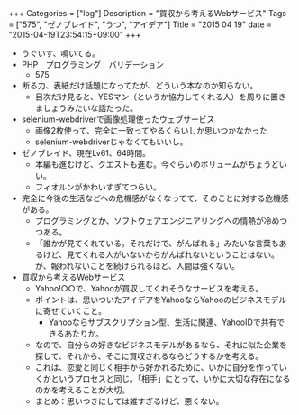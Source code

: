 +++
Categories = ["log"]
Description = "買収から考えるWebサービス"
Tags = ["575", "ゼノブレイド", "うつ", "アイデア"]
Title = "2015 04 19"
date = "2015-04-19T23:54:15+09:00"
+++

* うぐいす、鳴いてる。
* PHP　プログラミング　バリデーション
	* 575
* 断る力、表紙だけ話題になってたが、どういう本なのか知らない。
	* 目次だけ見ると、YESマン（というか協力してくれる人）を周りに置きましょうみたいな話だった。
* selenium-webdriverで画像処理使ったウェブサービス
	* 画像2枚使って、完全に一致ってやるくらいしか思いつかなかった
	* selenium-webdriverじゃなくてもいいし。
* ゼノブレイド、現在Lv61、64時間。
	* 本編も進むけど、クエストも進む。今ぐらいのボリュームがちょうどいい。
	* フィオルンがかわいすぎてつらい。
* 完全に今後の生活などへの危機感がなくなってて、そのことに対する危機感がある。
	* プログラミングとか、ソフトウェアエンジニアリングへの情熱が冷めつつある。
	* 「誰かが見てくれている。それだけで、がんばれる」みたいな言葉もあるけど、見てくれる人がいないからがんばれないということはない。が、報われないことを続けられるほど、人間は強くない。
* 買収から考えるWebサービス
	* Yahoo!○○で、Yahooが買収してくれそうなサービスを考える。
	* ポイントは、思いついたアイデアをYahooならYahooのビジネスモデルに寄せていくこと。
		* Yahooならサブスクリプション型、生活に関連、YahooIDで共有できるあたりか。
	* なので、自分らの好きなビジネスモデルがあるなら、それに似た企業を探して、それから、そこに買収されるならどうするかを考える。
	* これは、恋愛と同じく相手から好かれるために、いかに自分を作っていくかというプロセスと同じ。「相手」にとって、いかに大切な存在になるのかを考えることが大切。
	* まとめ：思いつきにしては雑すぎるけど、悪くない。